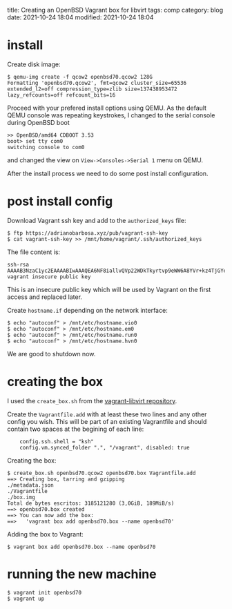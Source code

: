 title: Creating an OpenBSD Vagrant box for libvirt
tags: comp
category: blog
date: 2021-10-24 18:04
modified: 2021-10-24 18:04

# install

Create disk image:

    $ qemu-img create -f qcow2 openbsd70.qcow2 128G
    Formatting 'openbsd70.qcow2', fmt=qcow2 cluster_size=65536 extended_l2=off compression_type=zlib size=137438953472 lazy_refcounts=off refcount_bits=16

Proceed with your prefered install options using QEMU. As the default QEMU
console was repeating keystrokes, I changed to the serial console during
OpenBSD boot

    >> OpenBSD/amd64 CDBOOT 3.53
    boot> set tty com0
    switching console to com0

and changed the view on `View->Consoles->Serial 1` menu on QEMU.

After the install process we need to do some post install configuration.

# post install config

Download Vagrant ssh key and add to the `authorized_keys` file:

    $ ftp https://adrianobarbosa.xyz/pub/vagrant-ssh-key
    $ cat vagrant-ssh-key >> /mnt/home/vagrant/.ssh/authorized_keys

The file content is:

    ssh-rsa AAAAB3NzaC1yc2EAAAABIwAAAQEA6NF8iallvQVp22WDkTkyrtvp9eWW6A8YVr+kz4TjGYe7gHzIw+niNltGEFHzD8+v1I2YJ6oXevct1YeS0o9HZyN1Q9qgCgzUFtdOKLv6IedplqoPkcmF0aYet2PkEDo3MlTBckFXPITAMzF8dJSIFo9D8HfdOV0IAdx4O7PtixWKn5y2hMNG0zQPyUecp4pzC6kivAIhyfHilFR61RGL+GPXQ2MWZWFYbAGjyiYJnAmCP3NOTd0jMZEnDkbUvxhMmBYSdETk1rRgm+R4LOzFUGaHqHDLKLX+FIPKcF96hrucXzcWyLbIbEgE98OHlnVYCzRdK8jlqm8tehUc9c9WhQ== vagrant insecure public key

This is an insecure public key which will be used by Vagrant on the first
access and replaced later.

Create `hostname.if` depending on the network interface:

    $ echo "autoconf" > /mnt/etc/hostname.vio0
    $ echo "autoconf" > /mnt/etc/hostname.em0
    $ echo "autoconf" > /mnt/etc/hostname.run0
    $ echo "autoconf" > /mnt/etc/hostname.hvn0

We are good to shutdown now.

# creating the box

I used the `create_box.sh` from the [vagrant-libvirt
repository](https://github.com/vagrant-libvirt/vagrant-libvirt).

Create the `Vagrantfile.add` with at least these two lines and any other
config you wish. This will be part of an existing Vagrantfile and should
contain two spaces at the begining of each line:

        config.ssh.shell = "ksh"
        config.vm.synced_folder ".", "/vagrant", disabled: true

Creating the box:

    $ create_box.sh openbsd70.qcow2 openbsd70.box Vagrantfile.add
    ==> Creating box, tarring and gzipping
    ./metadata.json
    ./Vagrantfile
    ./box.img
    Total de bytes escritos: 3185121280 (3,0GiB, 189MiB/s)
    ==> openbsd70.box created
    ==> You can now add the box:
    ==>   'vagrant box add openbsd70.box --name openbsd70'

Adding the box to Vagrant:

    $ vagrant box add openbsd70.box --name openbsd70

# running the new machine

    $ vagrant init openbsd70
    $ vagrant up
